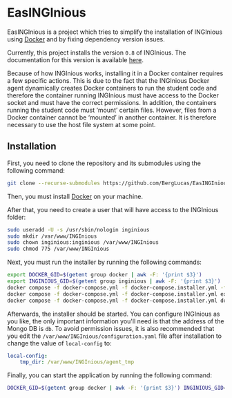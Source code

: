 # EasINGInious

EasINGInious is a project which tries to simplify the installation of INGInious using [Docker](https://docs.docker.com/engine/install/) and by fixing dependency version issues.

Currently, this project installs the version `0.8` of INGInious. The documentation for this version is available [here](https://docs.inginious.org/en/v0.8.2/admin_doc/install_doc/installation.html).

Because of how INGInious works, installing it in a Docker container requires a few specific actions. This is due to the fact that the INGInious Docker agent dynamically creates Docker containers to run the student code and therefore the container running INGInious must have access to the Docker socket and must have the correct permissions. In addition, the containers running the student code must ‘mount’ certain files. However, files from a Docker container cannot be ‘mounted’ in another container. It is therefore necessary to use the host file system at some point.

## Installation

First, you need to clone the repository and its submodules using the following command:

```bash
git clone --recurse-submodules https://github.com/BergLucas/EasINGInious.git
```

Then, you must install [Docker](https://docs.docker.com/engine/install/) on your machine.

After that, you need to create a user that will have access to the INGInious folder:

```bash
sudo useradd -U -s /usr/sbin/nologin inginious
sudo mkdir /var/www/INGInious
sudo chown inginious:inginious /var/www/INGInious
sudo chmod 775 /var/www/INGInious
```

Next, you must run the installer by running the following commands:

```bash
export DOCKER_GID=$(getent group docker | awk -F: '{print $3}')
export INGINIOUS_GID=$(getent group inginious | awk -F: '{print $3}')
docker compose -f docker-compose.yml -f docker-compose.installer.yml -f docker-compose.build.yml up -d
docker compose -f docker-compose.yml -f docker-compose.installer.yml exec -it backend inginious-install
docker compose -f docker-compose.yml -f docker-compose.installer.yml down
```

Afterwards, the installer should be started. You can configure INGInious as you like, the only important information you'll need is that the address of the Mongo DB is `db`. To avoid permission issues, it is also recommended that you edit the `/var/www/INGInious/configuration.yaml` file after installation to change the value of `local-config` to:

```yml
local-config:
    tmp_dir: /var/www/INGInious/agent_tmp
```

Finally, you can start the application by running the following command:

```bash
DOCKER_GID=$(getent group docker | awk -F: '{print $3}') INGINIOUS_GID=$(getent group inginious | awk -F: '{print $3}') docker compose -f docker-compose.yml -f docker-compose.prod.yml up
```
